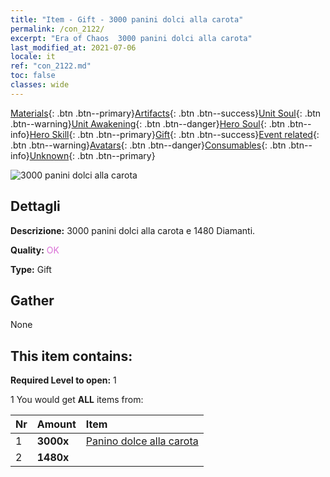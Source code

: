 ```yaml
---
title: "Item - Gift - 3000 panini dolci alla carota"
permalink: /con_2122/
excerpt: "Era of Chaos  3000 panini dolci alla carota"
last_modified_at: 2021-07-06
locale: it
ref: "con_2122.md"
toc: false
classes: wide
---
```

 [Materials](/ItemsIT/){: .btn .btn--primary}[Artifacts](/ItemsIT/Artifacts/){: .btn .btn--success}[Unit Soul](/ItemsIT/UnitSoul/){: .btn .btn--warning}[Unit Awakening](/ItemsIT/UnitAwakening/){: .btn .btn--danger}[Hero Soul](/ItemsIT/HeroSoul/){: .btn .btn--info}[Hero Skill](/ItemsIT/HeroSkill/){: .btn .btn--primary}[Gift](/ItemsIT/Gift/){: .btn .btn--success}[Event related](/ItemsIT/Events/){: .btn .btn--warning}[Avatars](/ItemsIT/Avatars/){: .btn .btn--danger}[Consumables](/ItemsIT/Consumables/){: .btn .btn--info}[Unknown](/ItemsIT/Unknown/){: .btn .btn--primary}

 ![3000 panini dolci alla carota](/images/t/i_907589.png)

## Dettagli
 **Descrizione:** 3000 panini dolci alla carota e 1480 Diamanti.

 **Quality:** <span style="color: #DA70D6">OK</span>

 **Type:** Gift

## Gather

  None

## This item contains:

 **Required Level to open:** 1

 1 You would get **ALL** items  from:

  | Nr | Amount |     Item    |
  |:---|:-------|:------------|
  | 1 |  **3000x** | [Panino dolce alla carota](/ItemsIT/con_2119/) |  | 
  | 2 |  **1480x** | <i class="fas fa-gem"/> |  | 

